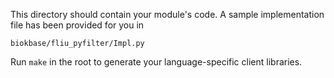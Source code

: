 This directory should contain your module's code.
A sample implementation file has been provided for you in

```biokbase/fliu_pyfilter/Impl.py```

Run `make` in the root to generate your language-specific client libraries.
